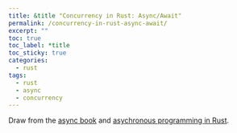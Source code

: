 ```yaml
---
title: &title "Concurrency in Rust: Async/Await"
permalink: /concurrency-in-rust-async-await/
excerpt: ""
toc: true
toc_label: *title
toc_sticky: true
categories:
  - rust
tags:
  - rust
  - async
  - concurrency
---
```


Draw from the [async book](https://book.async.rs/) and [asychronous programming in Rust](https://rust-lang.github.io/async-book/).
